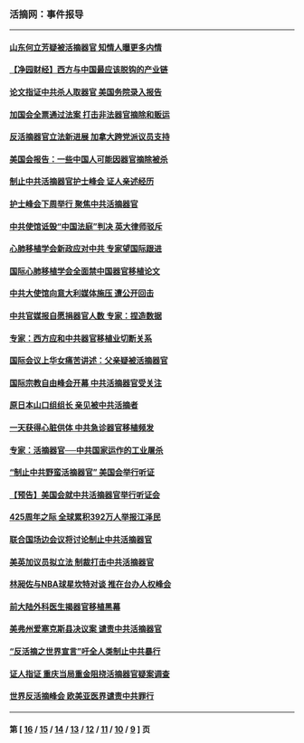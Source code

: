 ### 活摘网：事件报导
---
#### [山东何立芳疑被活摘器官 知情人曝更多内情](../../pages/nf5877/n14047530.md?09280430) 
#### [【净园财经】西方与中国最应该脱钩的产业链](../../pages/nf5877/n14016113.md?09280430) 
#### [论文指证中共杀人取器官 美国务院录入报告](../../pages/nf5877/n13999890.md?09280430) 
#### [加国会全票通过法案 打击非法器官摘除和贩运](../../pages/nf5877/n13884924.md?09280430) 
#### [反活摘器官立法新进展 加拿大跨党派议员支持](../../pages/nf5877/n13876061.md?09280430) 
#### [美国会报告：一些中国人可能因器官摘除被杀](../../pages/nf5877/n13867964.md?09280430) 
#### [制止中共活摘器官护士峰会 证人亲述经历](../../pages/nf5877/n13859007.md?09280430) 
#### [护士峰会下周举行 聚焦中共活摘器官](../../pages/nf5877/n13855418.md?09280430) 
#### [中共使馆诋毁“中国法庭”判决 英大律师驳斥](../../pages/nf5877/n13833945.md?09280430) 
#### [心肺移植学会新政应对中共 专家望国际跟进](../../pages/nf5877/n13829043.md?09280430) 
#### [国际心肺移植学会全面禁中国器官移植论文](../../pages/nf5877/n13827785.md?09280430) 
#### [中共大使馆向意大利媒体施压 遭公开回击](../../pages/nf5877/n13826038.md?09280430) 
#### [中共官媒报自愿捐器官人数 专家：捏造数据](../../pages/nf5877/n13814130.md?09280430) 
#### [专家：西方应和中共器官移植业切断关系](../../pages/nf5877/n13772828.md?09280430) 
#### [国际会议上华女痛苦讲述：父亲疑被活摘器官](../../pages/nf5877/n13771583.md?09280430) 
#### [国际宗教自由峰会开幕 中共活摘器官受关注](../../pages/nf5877/n13769995.md?09280430) 
#### [原日本山口组组长 亲见被中共活摘者](../../pages/nf5877/n13767360.md?09280430) 
#### [一天获得心脏供体 中共急诊器官移植频发](../../pages/nf5877/n13764689.md?09280430) 
#### [专家：活摘器官──中共国家运作的工业屠杀](../../pages/nf5877/n13761178.md?09280430) 
#### [“制止中共野蛮活摘器官” 美国会举行听证](../../pages/nf5877/n13735831.md?09280430) 
#### [【预告】美国会就中共活摘器官举行听证会](../../pages/nf5877/n13732843.md?09280430) 
#### [425周年之际 全球累积392万人举报江泽民](../../pages/nf5877/n13719232.md?09280430) 
#### [联合国场边会议将讨论制止中共活摘器官](../../pages/nf5877/n13656361.md?09280430) 
#### [美英加议员拟立法 制裁打击中共活摘器官](../../pages/nf5877/n13430251.md?09280430) 
#### [林昶佐与NBA球星坎特对谈 推在台办人权峰会](../../pages/nf5877/n13414467.md?09280430) 
#### [前大陆外科医生揭器官移植黑幕](../../pages/nf5877/n13401416.md?09280430) 
#### [美弗州爱塞克斯县决议案 谴责中共活摘器官](../../pages/nf5877/n13320919.md?09280430) 
#### [“反活摘之世界宣言”吁全人类制止中共暴行](../../pages/nf5877/n13259730.md?09280430) 
#### [证人指证 重庆当局重金阻挠活摘器官疑案调查](../../pages/nf5877/n13259127.md?09280430) 
#### [世界反活摘峰会 欧美亚医界谴责中共罪行](../../pages/nf5877/n13253550.md?09280430) 

---
#### 第 [ [16](./16.md?09280430) / [15](./15.md?09280430) / [14](./14.md?09280430) / [13](./13.md?09280430) / [12](./12.md?09280430) / [11](./11.md?09280430) / [10](./10.md?09280430) / [9](./9.md?09280430) ] 页
